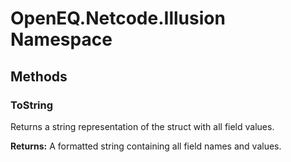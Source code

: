 ﻿# OpenEQ.Netcode.Illusion Namespace

## Methods

### ToString

Returns a string representation of the struct with all field values.

**Returns:** A formatted string containing all field names and values.


